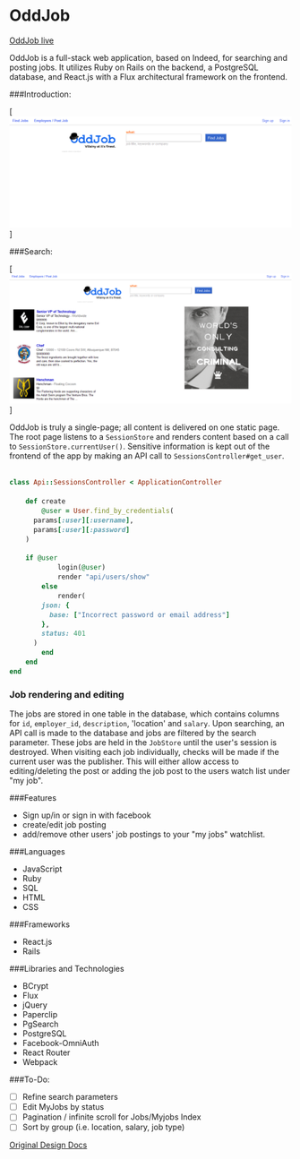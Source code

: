 # OddJob

[OddJob live][oddjob]

[oddjob]: http://oddjobappacademy.herokuapp.com

OddJob is a full-stack web application, based on Indeed, for searching and posting jobs. It utilizes Ruby on Rails on the backend, a PostgreSQL database, and React.js with a Flux architectural framework on the frontend.  

###Introduction:

[![Introduction](./docs/FrontPage.png)]

###Search:

[![Search](./docs/SearchPage.png)]

OddJob is truly a single-page; all content is delivered on one static page.  The root page listens to a `SessionStore` and renders content based on a call to `SessionStore.currentUser()`.  Sensitive information is kept out of the frontend of the app by making an API call to `SessionsController#get_user`.

```ruby

class Api::SessionsController < ApplicationController

	def create
		@user = User.find_by_credentials(
      params[:user][:username],
      params[:user][:password]
    )

    if @user
			login(@user)
			render "api/users/show"
		else
			render(
        json: {
          base: ["Incorrect password or email address"]
        },
        status: 401
      )
		end
	end
end
```

### Job rendering and editing

  The jobs are stored in one table in the database, which contains columns for `id`, `employer_id`, `description`, 'location' and `salary`.  Upon searching, an API call is made to the database and jobs are filtered by the search parameter.  These jobs are held in the `JobStore` until the user's session is destroyed. When visiting each job individually, checks will be made if the current user was the publisher. This will either allow access to editing/deleting the post or adding the job post to the users watch list under "my job".

###Features
* Sign up/in or sign in with facebook
* create/edit job posting
* add/remove other users' job postings to your "my jobs" watchlist.

###Languages
* JavaScript
* Ruby
* SQL
* HTML
* CSS

###Frameworks

* React.js
* Rails

###Libraries and Technologies

* BCrypt
* Flux
* jQuery
* Paperclip
* PgSearch
* PostgreSQL
* Facebook-OmniAuth
* React Router
* Webpack

###To-Do:
* [ ] Refine search parameters
* [ ] Edit MyJobs by status
* [ ] Pagination / infinite scroll for Jobs/Myjobs Index
* [ ] Sort by group (i.e. location, salary, job type)

[Original Design Docs](./docs/README.md)
